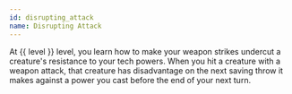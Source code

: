 ```yaml
---
id: disrupting_attack
name: Disrupting Attack
---
```

At {{ level }} level, you learn how to make your weapon strikes undercut a creature's resistance to your tech powers.
When you hit a creature with a weapon attack, that creature has disadvantage on the next saving throw it makes against
a power you cast before the end of your next turn.
